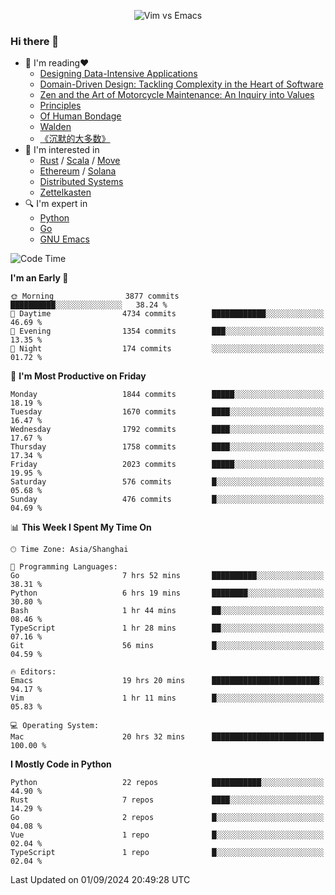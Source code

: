 <p align="center">
    <img src="https://gist.githubusercontent.com/coldnight/e696baffb094e71c96cb302118878eae/raw/40ea5053a6f66cc65f90f437e4173497da225958/banner.gif" alt="Vim vs Emacs" />
</p>

### Hi there 👋

- 📖 I'm reading❤️
    + [Designing Data-Intensive Applications](https://www.oreilly.com/library/view/designing-data-intensive-applications/9781491903063/)
    + [Domain-Driven Design: Tackling Complexity in the Heart of Software](https://www.dddcommunity.org/book/evans_2003/)
    + [Zen and the Art of Motorcycle Maintenance: An Inquiry into Values](https://en.wikipedia.org/wiki/Zen_and_the_Art_of_Motorcycle_Maintenance)
    + [Principles](https://www.principles.com/)
    + [Of Human Bondage](https://en.wikipedia.org/wiki/Of_Human_Bondage)
    + [Walden](https://en.wikipedia.org/wiki/Walden)
    + [《沉默的大多数》](https://en.wikipedia.org/wiki/Silent_majority)
- 🌱 I'm interested in
    + [Rust](https://www.rust-lang.org/) / [Scala](https://www.scala-lang.org/) / [Move](https://github.com/move-language/move/)
    + [Ethereum](https://ethereum.org/en/) / [Solana](https://solana.com/)
	+ [Distributed Systems](https://www.linuxzen.com/notes/topics/20200320174417_%E5%88%86%E5%B8%83%E5%BC%8F/)
	+ [Zettelkasten](https://www.linuxzen.com/notes/notes/20220120080920-slip_box/)
- 🔍 I'm expert in
    + [Python](https://www.python.org/)
    + [Go](https://go.dev/)
    + [GNU Emacs](https://www.gnu.org/software/emacs/)

<!--START_SECTION:waka-->
![Code Time](http://img.shields.io/badge/Code%20Time-3%2C148%20hrs%2027%20mins-blue)

**I'm an Early 🐤** 

```text
🌞 Morning                3877 commits        ██████████░░░░░░░░░░░░░░░   38.24 % 
🌆 Daytime                4734 commits        ████████████░░░░░░░░░░░░░   46.69 % 
🌃 Evening                1354 commits        ███░░░░░░░░░░░░░░░░░░░░░░   13.35 % 
🌙 Night                  174 commits         ░░░░░░░░░░░░░░░░░░░░░░░░░   01.72 % 
```
📅 **I'm Most Productive on Friday** 

```text
Monday                   1844 commits        █████░░░░░░░░░░░░░░░░░░░░   18.19 % 
Tuesday                  1670 commits        ████░░░░░░░░░░░░░░░░░░░░░   16.47 % 
Wednesday                1792 commits        ████░░░░░░░░░░░░░░░░░░░░░   17.67 % 
Thursday                 1758 commits        ████░░░░░░░░░░░░░░░░░░░░░   17.34 % 
Friday                   2023 commits        █████░░░░░░░░░░░░░░░░░░░░   19.95 % 
Saturday                 576 commits         █░░░░░░░░░░░░░░░░░░░░░░░░   05.68 % 
Sunday                   476 commits         █░░░░░░░░░░░░░░░░░░░░░░░░   04.69 % 
```


📊 **This Week I Spent My Time On** 

```text
🕑︎ Time Zone: Asia/Shanghai

💬 Programming Languages: 
Go                       7 hrs 52 mins       ██████████░░░░░░░░░░░░░░░   38.31 % 
Python                   6 hrs 19 mins       ████████░░░░░░░░░░░░░░░░░   30.80 % 
Bash                     1 hr 44 mins        ██░░░░░░░░░░░░░░░░░░░░░░░   08.46 % 
TypeScript               1 hr 28 mins        ██░░░░░░░░░░░░░░░░░░░░░░░   07.16 % 
Git                      56 mins             █░░░░░░░░░░░░░░░░░░░░░░░░   04.59 % 

🔥 Editors: 
Emacs                    19 hrs 20 mins      ████████████████████████░   94.17 % 
Vim                      1 hr 11 mins        █░░░░░░░░░░░░░░░░░░░░░░░░   05.83 % 

💻 Operating System: 
Mac                      20 hrs 32 mins      █████████████████████████   100.00 % 
```

**I Mostly Code in Python** 

```text
Python                   22 repos            ███████████░░░░░░░░░░░░░░   44.90 % 
Rust                     7 repos             ████░░░░░░░░░░░░░░░░░░░░░   14.29 % 
Go                       2 repos             █░░░░░░░░░░░░░░░░░░░░░░░░   04.08 % 
Vue                      1 repo              █░░░░░░░░░░░░░░░░░░░░░░░░   02.04 % 
TypeScript               1 repo              █░░░░░░░░░░░░░░░░░░░░░░░░   02.04 % 
```




 Last Updated on 01/09/2024 20:49:28 UTC
<!--END_SECTION:waka-->
